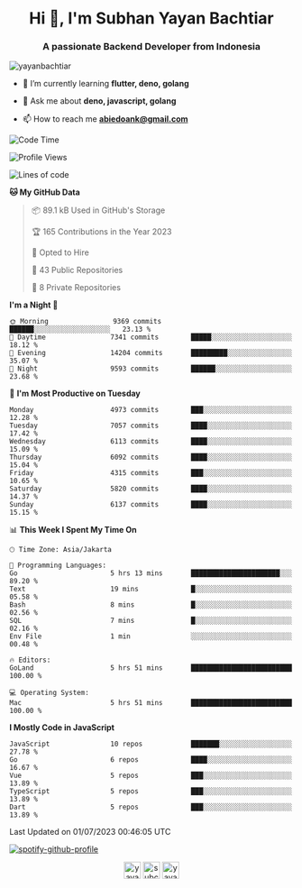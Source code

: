 <h1 align="center">Hi 👋, I'm Subhan Yayan Bachtiar</h1>
<h3 align="center">A passionate Backend Developer from Indonesia</h3>

<p align="left"> <img src="https://komarev.com/ghpvc/?username=yayanbachtiar" alt="yayanbachtiar" /> </p>

- 🌱 I’m currently learning **flutter, deno, golang**

- 💬 Ask me about **deno, javascript, golang**

- 📫 How to reach me **abiedoank@gmail.com**

<!--START_SECTION:waka-->
![Code Time](http://img.shields.io/badge/Code%20Time-5%2C535%20hrs%2047%20mins-blue)

![Profile Views](http://img.shields.io/badge/Profile%20Views-0-blue)

![Lines of code](https://img.shields.io/badge/From%20Hello%20World%20I%27ve%20Written-44.6%20million%20lines%20of%20code-blue)

**🐱 My GitHub Data** 

> 📦 89.1 kB Used in GitHub's Storage 
 > 
> 🏆 165 Contributions in the Year 2023
 > 
> 💼 Opted to Hire
 > 
> 📜 43 Public Repositories 
 > 
> 🔑 8 Private Repositories 
 > 
**I'm a Night 🦉** 

```text
🌞 Morning                9369 commits        ██████░░░░░░░░░░░░░░░░░░░   23.13 % 
🌆 Daytime                7341 commits        █████░░░░░░░░░░░░░░░░░░░░   18.12 % 
🌃 Evening                14204 commits       █████████░░░░░░░░░░░░░░░░   35.07 % 
🌙 Night                  9593 commits        ██████░░░░░░░░░░░░░░░░░░░   23.68 % 
```
📅 **I'm Most Productive on Tuesday** 

```text
Monday                   4973 commits        ███░░░░░░░░░░░░░░░░░░░░░░   12.28 % 
Tuesday                  7057 commits        ████░░░░░░░░░░░░░░░░░░░░░   17.42 % 
Wednesday                6113 commits        ████░░░░░░░░░░░░░░░░░░░░░   15.09 % 
Thursday                 6092 commits        ████░░░░░░░░░░░░░░░░░░░░░   15.04 % 
Friday                   4315 commits        ███░░░░░░░░░░░░░░░░░░░░░░   10.65 % 
Saturday                 5820 commits        ████░░░░░░░░░░░░░░░░░░░░░   14.37 % 
Sunday                   6137 commits        ████░░░░░░░░░░░░░░░░░░░░░   15.15 % 
```


📊 **This Week I Spent My Time On** 

```text
🕑︎ Time Zone: Asia/Jakarta

💬 Programming Languages: 
Go                       5 hrs 13 mins       ██████████████████████░░░   89.20 % 
Text                     19 mins             █░░░░░░░░░░░░░░░░░░░░░░░░   05.58 % 
Bash                     8 mins              █░░░░░░░░░░░░░░░░░░░░░░░░   02.56 % 
SQL                      7 mins              █░░░░░░░░░░░░░░░░░░░░░░░░   02.16 % 
Env File                 1 min               ░░░░░░░░░░░░░░░░░░░░░░░░░   00.48 % 

🔥 Editors: 
GoLand                   5 hrs 51 mins       █████████████████████████   100.00 % 

💻 Operating System: 
Mac                      5 hrs 51 mins       █████████████████████████   100.00 % 
```

**I Mostly Code in JavaScript** 

```text
JavaScript               10 repos            ███████░░░░░░░░░░░░░░░░░░   27.78 % 
Go                       6 repos             ████░░░░░░░░░░░░░░░░░░░░░   16.67 % 
Vue                      5 repos             ███░░░░░░░░░░░░░░░░░░░░░░   13.89 % 
TypeScript               5 repos             ███░░░░░░░░░░░░░░░░░░░░░░   13.89 % 
Dart                     5 repos             ███░░░░░░░░░░░░░░░░░░░░░░   13.89 % 
```




 Last Updated on 01/07/2023 00:46:05 UTC
<!--END_SECTION:waka-->

[![spotify-github-profile](https://spotify-github-profile.vercel.app/api/view?uid=31qtu2k4v3mbxp7clcmm6imuqq6e&cover_image=true&theme=default&show_offline=false&bar_color=53b14f&bar_color_cover=true)](https://github.com/kittinan/spotify-github-profile)


<p align="center">
<a href="https://dev.to/yayanbachtiar" target="blank"><img align="center" src="https://cdn.jsdelivr.net/npm/simple-icons@3.0.1/icons/dev-dot-to.svg" alt="yayanbachtiar" height="30" width="30" /></a>
<a href="https://linkedin.com/in/subchanyayanbachtiar" target="blank"><img align="center" src="https://cdn.jsdelivr.net/npm/simple-icons@3.0.1/icons/linkedin.svg" alt="subchanyayanbachtiar" height="30" width="30" /></a>
<a href="https://codesandbox.com/yayanbachtiar" target="blank"><img align="center" src="https://cdn.jsdelivr.net/npm/simple-icons@3.0.1/icons/codesandbox.svg" alt="yayanbachtiar" height="30" width="30" /></a>
</p>
